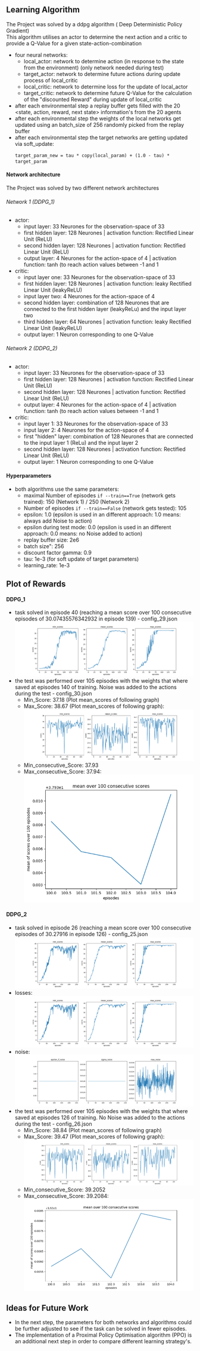 [//]: # (Image References)

[image1]: https://github.com/RichardKGitHub/Continuous_Control_Project/blob/master/archive/scores_29.png "training scores DDPG_1"
[image2]: https://github.com/RichardKGitHub/Continuous_Control_Project/blob/master/archive/scores_30.png "test scores DDPG_1"
[image3]: https://github.com/RichardKGitHub/Continuous_Control_Project/blob/master/archive/mean_score_30.png "test scores DDPG_1 consecutive mean"
[image4]: https://github.com/RichardKGitHub/Continuous_Control_Project/blob/master/archive/scores_25.png "training scores DDPG_2"
[image5]: https://github.com/RichardKGitHub/Continuous_Control_Project/blob/master/archive/losses_25.png "training losses DDPG_2"
[image6]: https://github.com/RichardKGitHub/Continuous_Control_Project/blob/master/archive/noise_25.png "training noise DDPG_2"
[image7]: https://github.com/RichardKGitHub/Continuous_Control_Project/blob/master/archive/scores_26.png "test scores DDPG_2"
[image8]: https://github.com/RichardKGitHub/Continuous_Control_Project/blob/master/archive/mean_score_26.png "test scores DDPG_2 consecutive mean"

## Learning Algorithm
The Project was solved by a ddpg algorithm ( Deep Deterministic Policy Gradient) \
This algorithm utilises an actor to determine the next action and a critic to provide a Q-Value for a given state-action-combination

- four neural networks:
  - local_actor: network to determine action (in response to the state from the environment) (only network needed during test)
  - target_actor: network to determine future actions during update process of local_critic
  - local_critic: network to determine loss for the update of local_actor
  - target_critic: network to determine future Q-Value for the calculation of the "discounted Reward" during update of local_critic
- after each environmental step a replay buffer gets filled with the 20 <state, action, reward, next state> information's from the 20 agents
- after each environmental step the weights of the local networks get updated using an batch_size of 256 randomly picked from the replay buffer
- after each environmental step the target networks are getting updated via soft_update:
  ```
  target_param_new = tau * copy(local_param) + (1.0 - tau) * target_param
  ```
#### Network architecture
The Project was solved by two different network architectures
###### Network 1 (DDPG_1)
- actor:
  - input layer: 33 Neurones for the observation-space of 33
  - first hidden layer: 128 Neurones   |   activation function: Rectified Linear Unit (ReLU)
  - second hidden layer: 128 Neurones   |   activation function: Rectified Linear Unit (ReLU)
  - output layer: 4 Neurones for the action-space of 4   |   activation function: tanh (to reach action values between -1 and 1
- critic:
  - input layer one: 33 Neurones for the observation-space of 33
  - first hidden layer: 128 Neurones   |   activation function: leaky Rectified Linear Unit (leakyReLU)
  - input layer two: 4 Neurones for the action-space of 4
  - second hidden layer: combination of 128 Neurones that are connected to the first hidden layer (leakyReLu) and the input layer two
  - third hidden layer: 64 Neurones   |   activation function: leaky Rectified Linear Unit (leakyReLU)
  - output layer: 1 Neuron corresponding to one Q-Value
###### Network 2 (DDPG_2)
- actor:
  - input layer: 33 Neurones for the observation-space of 33
  - first hidden layer: 128 Neurones   |   activation function: Rectified Linear Unit (ReLU)
  - second hidden layer: 128 Neurones   |   activation function: Rectified Linear Unit (ReLU)
  - output layer: 4 Neurones for the action-space of 4   |   activation function: tanh (to reach action values between -1 and 1
- critic:
  - input layer 1: 33 Neurones for the observation-space of 33
  - input layer 2: 4 Neurones for the action-space of 4
  - first "hidden" layer: combination of 128 Neurones that are connected to the input layer 1 (ReLu) and the input layer 2
  - second hidden layer: 128 Neurones   |   activation function: Rectified Linear Unit (ReLU)
  - output layer: 1 Neuron corresponding to one Q-Value
#### Hyperparameters
- both algorithms use the same parameters:
  - maximal Number of episodes `if --train==True` (network gets trained): 150 (Network 1) / 250 (Network 2)
  - Number of episodes `if --train==False` (network gets tested): 105
  - epsilon: 1.0                    (epsilon is used in an different approach: 1.0 means: always add Noise to action)
  - epsilon during test mode: 0.0   (epsilon is used in an different approach: 0.0 means: no Noise added to action)
  - replay buffer size: 2e6
  - batch size": 256
  - discount factor gamma: 0.9
  - tau: 1e-3 (for soft update of target parameters)
  - learning_rate: 1e-3
## Plot of Rewards
#### DDPG_1
- task solved in episode 40 (reaching a mean score over 100 consecutive episodes of 30.07435576342932 in episode 139) - config_29.json
![training scores DDPG_1][image1]
- the test was performed over 105 episodes with the weights that where saved at episodes 140 of training. Noise was added to the actions during the test - config_30.json
  - Min_Score: 37.18 (Plot mean_scores of following graph)
  - Max_Score: 38.67 (Plot mean_scores of following graph):
![test scores DDPG_1][image2]
  - Min_consecutive_Score: 37.93
  - Max_consecutive_Score: 37.94:
![test scores DDPG_1 consecutive mean][image3]
#### DDPG_2
- task solved in episode 26 (reaching a mean score over 100 consecutive episodes of 30.27916 in episode 126) - config_25.json
![training scores DDPG_2][image4]
- losses:
![training losses DDPG_2][image4]
- noise:
![training noise DDPG_2][image6]
- the test was performed over 105 episodes with the weights that where saved at episodes 126 of training. No Noise was added to the actions during the test - config_26.json
  - Min_Score: 38.84 (Plot mean_scores of following graph)
  - Max_Score: 39.47 (Plot mean_scores of following graph):
![test scores DDPG_2][image7]
  - Min_consecutive_Score: 39.2052
  - Max_consecutive_Score: 39.2084:
![test scores DDPG_2 consecutive mean][image8]
## Ideas for Future Work
- In the next step, the parameters for both networks and algorithms could be further adjusted to see if the task can be solved in fewer episodes.
- The implementation of a Proximal Policy Optimisation algorithm (PPO) is an additional next step in order to compare different learning strategy's.
